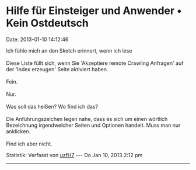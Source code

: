 Hilfe für Einsteiger und Anwender • Kein Ostdeutsch
===================================================

Date: 2013-01-10 14:12:46

Ich fühle mich an den Sketch erinnert, wenn ich lese\
\
Diese Liste füllt sich, wenn Sie \'Akzeptiere remote Crawling Anfragen\'
auf der \'Index erzeugen\' Seite aktiviert haben.\
\
Fein.\
\
Nur.\
\
Was soll das heißen? Wo find ich das?\
\
Die Anführungszeichen legen nahe, dass es sich um einen wörtlich
Bezeichnung irgendwelcher Seiten und Optionen handelt. Muss man nur
anklicken.\
\
Find ich aber nicht.

Statistik: Verfasst von
[uzfH7](http://forum.yacy-websuche.de/memberlist.php?mode=viewprofile&u=683)
--- Do Jan 10, 2013 2:12 pm

------------------------------------------------------------------------
